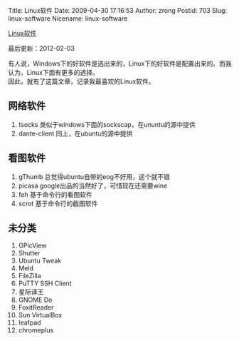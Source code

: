 Title: Linux软件
Date: 2009-04-30 17:16:53
Author: zrong
Postid: 703
Slug: linux-software
Nicename: linux-software

[Linux软件](http://zengrong.net/linux-software)

最后更新：2012-02-03

有人说，Windows下的好软件是选出来的，Linux下的好软件是配置出来的。而我认为，Linux下面有更多的选择。  
因此，就有了这篇文章，记录我最喜欢的Linux软件。

## 网络软件

1.  tsocks 类似于windows下面的sockscap，在ununtu的源中提供
2.  dante-client 同上，在ubuntu的源中提供

## 看图软件

1.  gThumb 总觉得ubuntu自带的eog不好用，这个就不错
2.  picasa google出品的当然好了，可惜现在还需要wine
3.  feh 基于命令行的看图软件
4.  scrot 基于命令行的截图软件

## 未分类

1.  GPicView
2.  Shutter
3.  Ubuntu Tweak
4.  Meld
5.  FileZilla
6.  PuTTY SSH Client
7.  星际译王
8.  GNOME Do
9.  FoxitReader
10. Sun VirtualBox
11. leafpad
12. chromeplus

